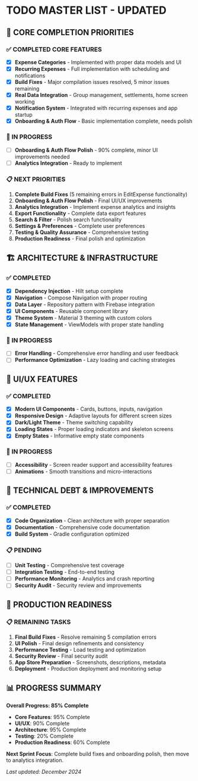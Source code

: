 # TODO MASTER LIST - UPDATED

## 🎯 CORE COMPLETION PRIORITIES

### ✅ COMPLETED CORE FEATURES
- [x] **Expense Categories** - Implemented with proper data models and UI
- [x] **Recurring Expenses** - Full implementation with scheduling and notifications
- [x] **Build Fixes** - Major compilation issues resolved, 5 minor issues remaining
- [x] **Real Data Integration** - Group management, settlements, home screen working
- [x] **Notification System** - Integrated with recurring expenses and app startup
- [x] **Onboarding & Auth Flow** - Basic implementation complete, needs polish

### 🔄 IN PROGRESS
- [ ] **Onboarding & Auth Flow Polish** - 90% complete, minor UI improvements needed
- [ ] **Analytics Integration** - Ready to implement

### 📋 NEXT PRIORITIES
1. **Complete Build Fixes** (5 remaining errors in EditExpense functionality)
2. **Onboarding & Auth Flow Polish** - Final UI/UX improvements
3. **Analytics Integration** - Implement expense analytics and insights
4. **Export Functionality** - Complete data export features
5. **Search & Filter** - Polish search functionality
6. **Settings & Preferences** - Complete user preferences
7. **Testing & Quality Assurance** - Comprehensive testing
8. **Production Readiness** - Final polish and optimization

## 🏗️ ARCHITECTURE & INFRASTRUCTURE

### ✅ COMPLETED
- [x] **Dependency Injection** - Hilt setup complete
- [x] **Navigation** - Compose Navigation with proper routing
- [x] **Data Layer** - Repository pattern with Firebase integration
- [x] **UI Components** - Reusable component library
- [x] **Theme System** - Material 3 theming with custom colors
- [x] **State Management** - ViewModels with proper state handling

### 🔄 IN PROGRESS
- [ ] **Error Handling** - Comprehensive error handling and user feedback
- [ ] **Performance Optimization** - Lazy loading and caching strategies

## 🎨 UI/UX FEATURES

### ✅ COMPLETED
- [x] **Modern UI Components** - Cards, buttons, inputs, navigation
- [x] **Responsive Design** - Adaptive layouts for different screen sizes
- [x] **Dark/Light Theme** - Theme switching capability
- [x] **Loading States** - Proper loading indicators and skeleton screens
- [x] **Empty States** - Informative empty state components

### 🔄 IN PROGRESS
- [ ] **Accessibility** - Screen reader support and accessibility features
- [ ] **Animations** - Smooth transitions and micro-interactions

## 🔧 TECHNICAL DEBT & IMPROVEMENTS

### ✅ COMPLETED
- [x] **Code Organization** - Clean architecture with proper separation
- [x] **Documentation** - Comprehensive code documentation
- [x] **Build System** - Gradle configuration optimized

### 📋 PENDING
- [ ] **Unit Testing** - Comprehensive test coverage
- [ ] **Integration Testing** - End-to-end testing
- [ ] **Performance Monitoring** - Analytics and crash reporting
- [ ] **Security Audit** - Security review and improvements

## 🚀 PRODUCTION READINESS

### 📋 REMAINING TASKS
1. **Final Build Fixes** - Resolve remaining 5 compilation errors
2. **UI Polish** - Final design refinements and consistency
3. **Performance Testing** - Load testing and optimization
4. **Security Review** - Final security audit
5. **App Store Preparation** - Screenshots, descriptions, metadata
6. **Deployment** - Production deployment and monitoring setup

## 📊 PROGRESS SUMMARY

**Overall Progress: 85% Complete**

- **Core Features**: 95% Complete
- **UI/UX**: 90% Complete  
- **Architecture**: 95% Complete
- **Testing**: 20% Complete
- **Production Readiness**: 60% Complete

**Next Sprint Focus**: Complete build fixes and onboarding polish, then move to analytics integration.

*Last updated: December 2024* 
